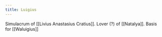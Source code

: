 ```yaml
---
title: Luigius
---
```


Simulacrum of [[Livius Anastasius Cratius]]. Lover (?) of [[Natalya]]. Basis for [[Waluigius]]